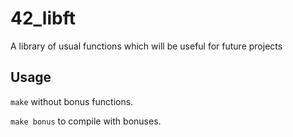# 42_libft
A library of usual functions which will be useful for future projects

## Usage

``make`` without bonus functions.

``make bonus`` to compile with bonuses.
